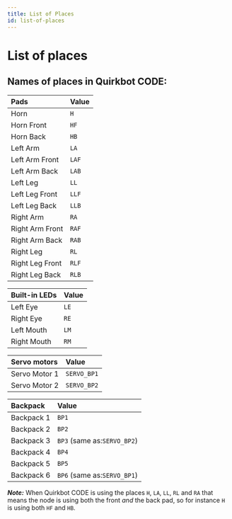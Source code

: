 ```yaml
---
title: List of Places
id: list-of-places
---
```


# List of places

## Names of places in Quirkbot CODE:

Pads            | Value
:---------------|:-------------
Horn            | `H`
Horn Front      | `HF`
Horn Back       | `HB`
Left Arm        | `LA`
Left Arm Front  | `LAF`
Left Arm Back   | `LAB`
Left Leg        | `LL`
Left Leg Front  | `LLF`
Left Leg Back   | `LLB`
Right Arm       | `RA`
Right Arm Front | `RAF`
Right Arm Back  | `RAB`
Right Leg       | `RL`
Right Leg Front | `RLF`
Right Leg Back  | `RLB`

Built-in LEDs   | Value
:---------------|:-------------
Left Eye        | `LE`
Right Eye       | `RE`
Left Mouth      | `LM`
Right Mouth     | `RM`

Servo motors    | Value
:---------------|:-------------
Servo Motor 1   | `SERVO_BP1`
Servo Motor 2   | `SERVO_BP2`

Backpack        | Value
:---------------|:-------------
Backpack 1      | `BP1`
Backpack 2      | `BP2`
Backpack 3      | `BP3` (same as:`SERVO_BP2`)
Backpack 4      | `BP4`
Backpack 5      | `BP5`
Backpack 6      | `BP6` (same as:`SERVO_BP1`)

***Note:*** When Quirkbot CODE is using the places `H`, `LA`, `LL`, `RL` and `RA` that means the node is using both the front *and* the back pad, so for instance `H` is using both `HF` and `HB`.
